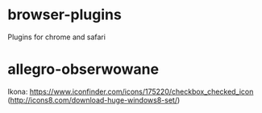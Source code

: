 browser-plugins
===============

Plugins for chrome and safari

allegro-obserwowane
==========================

Ikona: https://www.iconfinder.com/icons/175220/checkbox_checked_icon
(http://icons8.com/download-huge-windows8-set/)
